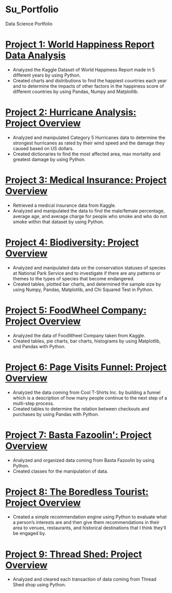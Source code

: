 # Su_Portfolio
Data Science Portfolio

# [Project 1: World Happiness Report Data Analysis](https://github.com/sudogaan/Data_Analysis_Projects/blob/main/World_Happiness_Report.ipynb)
* Analyzed the Kaggle Dataset of World Happiness Report made in 5 different years by using Python.
* Created charts and distributions to find the happiest countries each year and to determine the impacts of other factors in the happiness score of different countries by using Pandas, Numpy and Matplotlib.


# [Project 2: Hurricane Analysis: Project Overview](https://github.com/sudogaan/Data-Science-Career-Path/blob/main/Hurricane%20Analysis%20Project)
* Analyzed and manipulated Category 5 Hurricanes data to determine the strongest hurricanes as rated by their wind speed and the damage they caused based on US dollars.
* Created dictionaries to find the most affected area, max mortality and greatest damage by using Python.


# [Project 3: Medical Insurance: Project Overview](https://github.com/sudogaan/Data-Science-Career-Path/blob/main/Medical%20Insurance%20Project)
* Retrieved a medical insurance data from Kaggle.
* Analyzed and manipulated the data to find the male/female percentage, average age, and average charge for people who smoke and who do not smoke within that dataset by using Python.


# [Project 4: Biodiversity: Project Overview](https://github.com/sudogaan/Analyze-Data-with-Python-Skill-Path/blob/main/Biodiversity%20Project)
* Analyzed and manipulated data on the conservation statuses of species at National Park Service and to investigate if there are any patterns or themes to the types of species that become endangered.
* Created tables, plotted bar charts, and determined the sample size by using Numpy, Pandas, Matplotlib, and Chi Squared Test in Python.


# [Project 5: FoodWheel Company: Project Overview](https://github.com/sudogaan/Analyze-Data-with-Python-Skill-Path/blob/main/FoodWheel%20Project)
* Analyzed the data of FoodWheel Company taken from Kaggle.
* Created tables, pie charts, bar charts, histograms by using Matplotlib, and Pandas with Python.


# [Project 6: Page Visits Funnel: Project Overview](https://github.com/sudogaan/Analyze-Data-with-Python-Skill-Path/blob/main/Page%20Visits%20Funnel%20Project)
* Analyzed the data coming from Cool T-Shirts Inc. by building a funnel which is a description of how many people continue to the next step of a multi-step process.
* Created tables to determine the relation between checkouts and purchases by using Pandas with Python.


# [Project 7: Basta Fazoolin': Project Overview](https://github.com/sudogaan/Computer-Science-Career-Path/blob/main/Basta%20Fazoolin'%20Project)
* Analyzed and organized data coming from Basta Fazoolin by using Python.
* Created classes for the manipulation of data.


# [Project 8: The Boredless Tourist: Project Overview](https://github.com/sudogaan/Computer-Science-Career-Path/blob/main/The%20Boredless%20Tourist)
* Created a simple recommendation engine using Python to evaluate what a person’s interests are and then give them recommendations in their area to venues, restaurants, and historical destinations that I think they’ll be engaged by.


# [Project 9: Thread Shed: Project Overview](https://github.com/sudogaan/Computer-Science-Career-Path/blob/main/Thread%20Shed%20Project)
* Analyzed and cleared each transaction of data coming from Thread Shed shop using Python.







